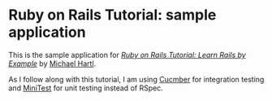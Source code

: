# Ruby on Rails Tutorial: sample application
This is the sample application for
[*Ruby on Rails Tutorial: Learn Rails by Example*](http://railstutorial.org/)
by [Michael Hartl](http://michaelhartl.com/).

As I follow along with this tutorial, I am using [Cucmber](http://cukes.info) for integration testing and [MiniTest](http://github.com/seattlerb/minitest) for unit testing instead of RSpec.